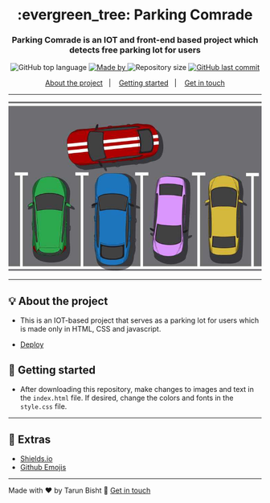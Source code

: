 <h1 align="center">:evergreen_tree: Parking Comrade</h1>
<h3 align="center">Parking Comrade is an IOT and front-end based project which detects free parking lot for users</h3>

<p align="center">
  <img alt="GitHub top language" src="https://img.shields.io/github/languages/top/tarunbisht-24/Parking-Comrade?color=04D361&labelColor=000000">
  
  <a href="https://www.linkedin.com/in/tarun-bisht-38724b201">
    <img alt="Made by" src="https://img.shields.io/static/v1?label=made%20by&message=Tarun%20Bisht&color=04D361&labelColor=000000">
  </a>
  
  <img alt="Repository size" src="https://img.shields.io/github/repo-size/tarunbisht-24/Parking-Comrade?color=04D361&labelColor=000000">
  
  <a href="https://github.com/tarunbisht-24/My-Linktree/commits/master">
    <img alt="GitHub last commit" src="https://img.shields.io/github/last-commit/tarunbisht-24/Parking-Comrade?color=04D361&labelColor=000000">
  </a>
</p>

<p align="center">
  <a href="#bulb-about-the-project">About the project</a>&nbsp;&nbsp;&nbsp;|&nbsp;&nbsp;&nbsp;
  <a href="#rocket-getting-started">Getting started</a>&nbsp;&nbsp;&nbsp;|&nbsp;&nbsp;&nbsp;
  <a href="#star2-extras">Get in touch</a>
</p>

---

<p align="center">
  <img alt="Layout" src="https://github.com/tarunbisht-24/Parking-Comrade/blob/10eb648de5fb6b441387fe515410d98badc54143/Preview/BG2.jpg">
</p>

---

## :bulb: About the project

- This is an IOT-based project that serves as a parking lot for users which is made only in HTML, CSS and javascript.

- [Deploy](https://g8parkingcomrade.herokuapp.com/)

## :rocket: Getting started

- After downloading this repository, make changes to images and text in the `index.html` file. If desired, change the colors and fonts in the `style.css` file.

---

## :star2: Extras
- [Shields.io](https://shields.io/)
- [Github Emojis](https://gist.github.com/rxaviers/7360908)

---

Made with ♥ by Tarun Bisht :wave: [Get in touch](https://github.com/tarunbisht-24)
